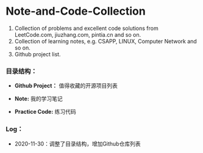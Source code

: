 # Note-and-Code-Collection

1. Collection of problems  and excellent code solutions from LeetCode.com, jiuzhang.com, pintia.cn and so on.
2. Collection of learning notes, e.g. CSAPP, LINUX, Computer Network and so on. 
3. Github project list.

###  目录结构：

- **Github Project：**  值得收藏的开源项目列表

- **Note:**  我的学习笔记

- **Practice Code:** 练习代码

   

### Log：

- 2020-11-30：调整了目录结构，增加Github仓库列表
